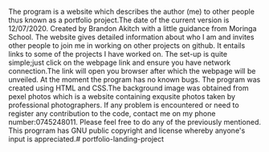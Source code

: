 
The program is a website which describes the author (me) to other people thus known as a portfolio project.The date of the current version is 12/07/2020. 
Created by Brandon Akitch with a little guidance from Moringa School. 
The website gives detailed information about who I am and invites other people to join me in working on other projects on github. It entails links to some of the projects I have worked on. 
The set-up is quite simple;just click on the webpage link and ensure you have network connection.The link will open you browser after which the webpage will be unveiled. 
At the moment the program has no known bugs. 
The program was created using HTML and CSS.The background image was obtained from pexel photos which is a website containing exqusite photos taken by professional photographers. 
If any problem is encountered or need to register any contribution to the code, contact me on my phone number:0745248011. Please feel free to do any of the previously mentioned. 
This progrram has GNU public copyright and license whereby anyone's input is appreciated.# portfolio-landing-project
